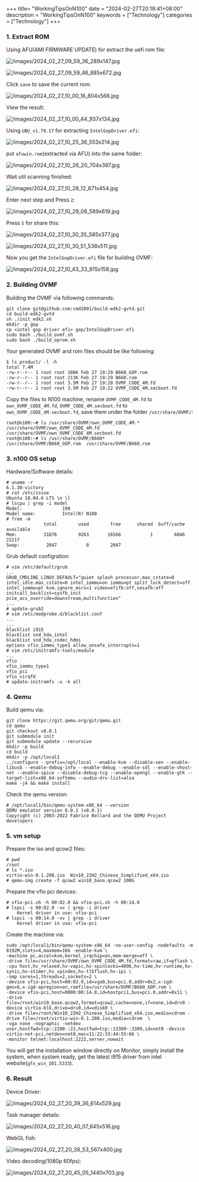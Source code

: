 +++
title= "WorkingTipsOnN100"
date = "2024-02-27T20:19:41+08:00"
description = "WorkingTipsOnN100"
keywords = ["Technology"]
categories = ["Technology"]
+++
### 1. Extract ROM
Using AFU(AMI FIRMWARE UPDATE) for extract the uefi rom file:   

![/images/2024_02_27_09_59_36_289x147.jpg](/images/2024_02_27_09_59_36_289x147.jpg)

![/images/2024_02_27_09_59_46_885x672.jpg](/images/2024_02_27_09_59_46_885x672.jpg)

Click `save` to save the current rom:    

![/images/2024_02_27_10_00_16_804x566.jpg](/images/2024_02_27_10_00_16_804x566.jpg)

View the result:    

![/images/2024_02_27_10_00_44_937x134.jpg](/images/2024_02_27_10_00_44_937x134.jpg)

Using `UBU_v1.79.17` for extracting `IntelGopDriver.efi`:    

![/images/2024_02_27_10_25_36_553x214.jpg](/images/2024_02_27_10_25_36_553x214.jpg)

put `afuwin.rom`(extracted via AFU) into the same folder:   

![/images/2024_02_27_10_26_20_704x397.jpg](/images/2024_02_27_10_26_20_704x397.jpg)

Wait util scanning finished:   

![/images/2024_02_27_10_28_12_671x454.jpg](/images/2024_02_27_10_28_12_671x454.jpg)

Enter next step and Press `2`:    

![/images/2024_02_27_10_29_08_589x619.jpg](/images/2024_02_27_10_29_08_589x619.jpg)

Press `S` for share this:    

![/images/2024_02_27_10_30_35_585x377.jpg](/images/2024_02_27_10_30_35_585x377.jpg)

![/images/2024_02_27_10_30_51_538x511.jpg](/images/2024_02_27_10_30_51_538x511.jpg)

Now you get the `IntelGopDriver.efi` file for building OVMF:    

![/images/2024_02_27_10_43_33_915x158.jpg](/images/2024_02_27_10_43_33_915x158.jpg)

### 2. Building OVMF
Building the OVMF via following commands:    

```
git clone git@github.com:cmd2001/build-edk2-gvtd.git
cd build-edk2-gvtd
sh ./init_edk2.sh
mkdir -p gop
cp <intel gop driver efi> gop/IntelGopDriver.efi
sudo bash ./build_ovmf.sh
sudo bash ./build_oprom.sh
```
Your generated OVMF and rom files should be like following:    

```
$ ls product/ -l -h
total 7.4M
-rw-r--r-- 1 root root 186K Feb 27 19:29 B660_GOP.rom
-rw-r--r-- 1 root root 213K Feb 27 19:29 B660.rom
-rw-r--r-- 1 root root 3.5M Feb 27 19:20 OVMF_CODE_4M.fd
-rw-r--r-- 1 root root 3.5M Feb 27 19:22 OVMF_CODE_4M.secboot.fd
```
Copy the files to N100 machine, rename `OVMF_CODE_4M.fd` to `own_OVMF_CODE_4M.fd`, `OVMF_CODE_4M.secboot.fd` to `own_OVMF_CODE_4M.secboot.fd`, save them under the folder `/usr/share/OVMF/`:    

```
root@n100:~# ls /usr/share/OVMF/own_OVMF_CODE_4M.*
/usr/share/OVMF/own_OVMF_CODE_4M.fd  /usr/share/OVMF/own_OVMF_CODE_4M.secboot.fd
root@n100:~# ls /usr/share/OVMF/B660*
/usr/share/OVMF/B660_GOP.rom  /usr/share/OVMF/B660.rom
```
### 3. n100 OS setup
Hardware/Software details:   

```
# uname -r
6.1.30-victory
# cat /etc/issue
Ubuntu 18.04.6 LTS \n \l
# lscpu | grep -i model
Model:               190
Model name:          Intel(R) N100
# free -m
              total        used        free      shared  buff/cache   available
Mem:          31876        9263       16566           1        6046       22217
Swap:          2047           0        2047
```
Grub default configration:    

```
# vim /etc/default/grub
...
GRUB_CMDLINE_LINUX_DEFAULT="quiet splash processor.max_cstate=0 intel_idle.max_cstate=0 intel_iommu=on iommu=pt split_lock_detect=off intel_iommu=pt kvm.ignore_msrs=1 video=efifb:off,vesafb:off initcall_backlist=sysfb_init pcie_acs_override=downstream,multifunction"
...
# update-grub2
# vim /etc/modprobe.d/blacklist.conf
...
...
blacklist i915
blacklist snd_hda_intel
blacklist snd_hda_codec_hdmi
options vfio_iommu_type1 allow_unsafe_interrupts=1
# vim /etc/initramfs-tools/module
...
vfio
vfio_iommu_type1
vfio_pci
vfio_virqfd
# update-initramfs -u -k all
```

### 4. Qemu
Build qemu via:    

```
git clone https://git.qemu.org/git/qemu.git
cd qemu
git checkout v8.0.1
git submodule init
git submodule update --recursive
mkdir -p build
cd build
mkdir -p /opt/local1
../configure --prefix=/opt/local --enable-kvm --disable-xen --enable-libusb --enable-debug-info --enable-debug --enable-sdl --enable-vhost-net --enable-spice --disable-debug-tcg --enable-opengl --enable-gtk --target-list=x86_64-softmmu --audio-drv-list=alsa
make -j4 && make install
```
Check the qemu version:    

```
# /opt/local1/bin/qemu-system-x86_64 --version
QEMU emulator version 8.0.1 (v8.0.1)
Copyright (c) 2003-2022 Fabrice Bellard and the QEMU Project developers
```
### 5. vm setup
Prepare the iso and qcow2 files:    

```
# pwd
/root
# ls *.iso
virtio-win-0.1.208.iso  Win10_22H2_Chinese_Simplified_x64.iso
# qemu-img create -f qcow2 win10_base.qcow2 100G
```
Prepare the vfio pci devices:    

```
# vfio-pci.sh -h 00:02.0 && vfio-pci.sh -h 00:14.0
# lspci -s 00:02.0 -vv | grep -i driver
	Kernel driver in use: vfio-pci
# lspci -s 00:14.0 -vv | grep -i driver
	Kernel driver in use: vfio-pci
```
Create the machine via:    

```
sudo /opt/local1/bin/qemu-system-x86_64 -no-user-config -nodefaults -m 8192M,slots=4,maxmem=16G -enable-kvm \
-machine pc,accel=kvm,kernel_irqchip=on,mem-merge=off \
-drive file=/usr/share/OVMF/own_OVMF_CODE_4M.fd,format=raw,if=pflash \
-cpu host,hv_relaxed,hv-vapic,hv-spinlocks=4096,hv-time,hv-runtime,hv-synic,hv-stimer,hv_vpindex,hv-tlbflush,hv-ipi \
-smp cores=1,threads=2,sockets=2 \
-device vfio-pci,host=00:02.0,id=vga0,bus=pci.0,addr=0x2,x-igd-gms=6,x-igd-opregion=on,romfile=/usr/share/OVMF/B660_GOP.rom \
-device vfio-pci,host=0000:00:14.0,id=hostpci1,bus=pci.0,addr=0x11 \
-drive file=/root/win10_base.qcow2,format=qcow2,cache=none,if=none,id=drv0 -device virtio-blk,drive=drv0,id=vdisk0 \
-drive file=/root/Win10_22H2_Chinese_Simplified_x64.iso,media=cdrom -drive file=/root/virtio-win-0.1.208.iso,media=cdrom  \
-vga none -nographic -netdev user,hostfwd=tcp::2288-:22,hostfwd=tcp::13389-:3389,id=net0 -device virtio-net-pci,netdev=net0,mac=11:22:33:44:55:66 \
-monitor telnet:localhost:2222,server,nowait 
```
You will get the installation window directly on Monitor, simply install the system, when system ready, get the latest i915 driver from intel website(`gfx_win_101.5333`).     

### 6. Result
Device Driver:    

![/images/2024_02_27_20_39_36_614x529.jpg](/images/2024_02_27_20_39_36_614x529.jpg)

Task manager details:    

![/images/2024_02_27_20_40_07_645x516.jpg](/images/2024_02_27_20_40_07_645x516.jpg)

WebGL fish:    

![/images/2024_02_27_20_38_53_567x400.jpg](/images/2024_02_27_20_38_53_567x400.jpg)

Video decoding(1080p 60fps):    

![/images/2024_02_27_20_45_05_1440x703.jpg](/images/2024_02_27_20_45_05_1440x703.jpg)


